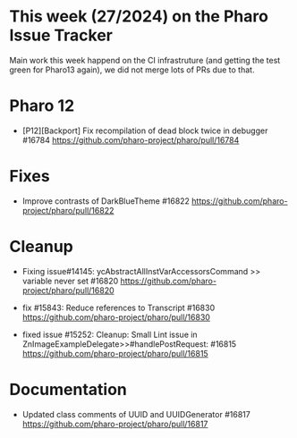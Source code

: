 # This week (27/2024) on the Pharo Issue Tracker

Main work this week happend on the CI infrastruture (and getting the test green for Pharo13 again),
we did not merge lots of PRs due to that.

# Pharo 12

- [P12][Backport] Fix recompilation of dead block twice in debugger #16784
	https://github.com/pharo-project/pharo/pull/16784

# Fixes

- Improve contrasts of DarkBlueTheme #16822
	https://github.com/pharo-project/pharo/pull/16822
	
	
# Cleanup

- Fixing issue#14145: ycAbstractAllInstVarAccessorsCommand >> variable never set #16820
	https://github.com/pharo-project/pharo/pull/16820

- fix #15843: Reduce references to Transcript #16830
	https://github.com/pharo-project/pharo/pull/16830
	
- fixed issue #15252: Cleanup: Small Lint issue in ZnImageExampleDelegate>>#handlePostRequest: #16815
	https://github.com/pharo-project/pharo/pull/16815
	
	
# Documentation

- Updated class comments of UUID and UUIDGenerator #16817
	https://github.com/pharo-project/pharo/pull/16817
	

